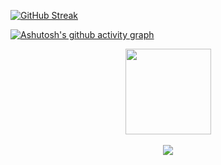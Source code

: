 [![GitHub Streak](https://streak-stats.demolab.com?user=sanguogege&theme=dark&hide_border=true&border_radius=5&date_format=j%20M%5B%20Y%5D&mode=weekly)](https://git.io/streak-stats)

[![Ashutosh's github activity graph](https://github-readme-activity-graph.cyclic.app/graph?username=sanguogege&theme=react)](https://github.com/ashutosh00710/github-readme-activity-graph)




<div align="center"> <img height="137px" src="https://github-readme-stats.vercel.app/api?username=sanguogege&hide_title=true&hide_border=true&show_icons=trueline_height=21&text_color=000&icon_color=000&bg_color=0,ea6161,ffc64d,fffc4d,52fa5a&theme=graywhite" /> </div>

<br/>

<div align="center"> <img src="https://visitor-badge.glitch.me/badge?page_id=sanguogege" /> </div>
